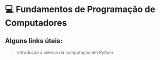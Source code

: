 # 💻 Fundamentos de Programação de Computadores

## Alguns links úteis: 
> Introdução à ciẽncia da computação em Python
